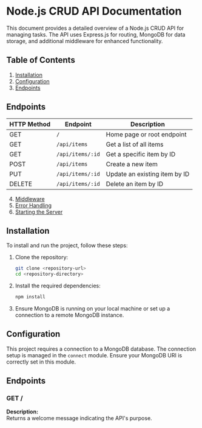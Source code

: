 # Node.js CRUD API Documentation

This document provides a detailed overview of a Node.js CRUD API for managing tasks. The API uses Express.js for routing, MongoDB for data storage, and additional middleware for enhanced functionality.

## Table of Contents
1. [Installation](#installation)
2. [Configuration](#configuration)
3. [Endpoints](#endpoints)

## Endpoints

| HTTP Method | Endpoint        | Description                               |
|-------------|-----------------|-------------------------------------------|
| GET         | `/`             | Home page or root endpoint                |
| GET         | `/api/items`    | Get a list of all items                   |
| GET         | `/api/items/:id`| Get a specific item by ID                 |
| POST        | `/api/items`    | Create a new item                         |
| PUT         | `/api/items/:id`| Update an existing item by ID             |
| DELETE      | `/api/items/:id`| Delete an item by ID                      |


4. [Middleware](#middleware)
5. [Error Handling](#error-handling)
6. [Starting the Server](#starting-the-server)

## Installation

To install and run the project, follow these steps:

1. Clone the repository:
    ```sh
    git clone <repository-url>
    cd <repository-directory>
    ```

2. Install the required dependencies:
    ```sh
    npm install
    ```

3. Ensure MongoDB is running on your local machine or set up a connection to a remote MongoDB instance.

## Configuration

This project requires a connection to a MongoDB database. The connection setup is managed in the `connect` module. Ensure your MongoDB URI is correctly set in this module.

## Endpoints

### GET /

**Description:**  
Returns a welcome message indicating the API's purpose.


